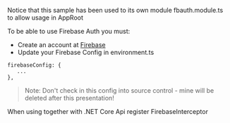 Notice that this sample has been used to its own module fbauth.module.ts to allow usage in AppRoot

To be able to use Firebase Auth you must:

- Create an account at [Firebase](https://firebase.google.com/)
- Update your Firebase Config in environment.ts

```
firebaseConfig: {
   ...
},
```

> Note: Don't check in this config into source control - mine will be deleted after this presentation!

When using together with .NET Core Api register FirebaseInterceptor
